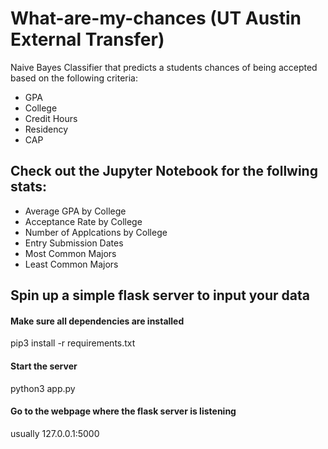 # What-are-my-chances (UT Austin External Transfer)

Naive Bayes Classifier that predicts a students chances of being accepted based on the following criteria:

- GPA
- College
- Credit Hours
- Residency
- CAP 


## Check out the Jupyter Notebook for the follwing stats:

- Average GPA by College
- Acceptance Rate by College
- Number of Applcations by College
- Entry Submission Dates
- Most Common Majors
- Least Common Majors


## Spin up a simple flask server to input your data

#### Make sure all dependencies are installed 
  pip3 install -r requirements.txt
  
#### Start the server
  python3 app.py
  
#### Go to the webpage where the flask server is listening

  usually 127.0.0.1:5000

  

